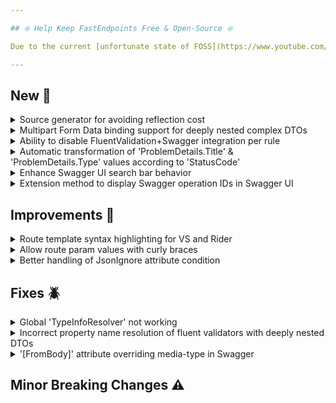 ```yaml
---

## ❇️ Help Keep FastEndpoints Free & Open-Source ❇️

Due to the current [unfortunate state of FOSS](https://www.youtube.com/watch?v=H96Va36xbvo), please consider [becoming a sponsor](https://opencollective.com/fast-endpoints) and help us beat the odds to keep the project alive and free for everyone.

---
```


[//]: # (<details><summary>title text</summary></details>)

## New 🎉

<details><summary>Source generator for avoiding reflection cost</summary>

todo: write docs + write description here

#### Automatic fallback for:

- Records classes
- Init only properties

</details>

<details><summary>Multipart Form Data binding support for deeply nested complex DTOs</summary>

todo: write docs + write description here

</details>

<details><summary>Ability to disable FluentValidation+Swagger integration per rule</summary>

The built-in FV+Swagger integration can be disabled per property rule with the newly added `.SwaggerIgnore()` extension method as shown below.

```csharp
sealed class MyValidator : Validator<MyRequest>
{
    public MyValidator()
    {
        RuleFor(x => x.Id)
            .NotEmpty()
            .SwaggerIgnore();
    }
}
```

</details>

<details><summary>Automatic transformation of 'ProblemDetails.Title' & 'ProblemDetails.Type' values according to 'StatusCode'</summary>

The `ProblemDetails` Title and Type values will now be automatically determined/transformed according to the `Status` code of the instance. The [default behavior](https://github.com/FastEndpoints/FastEndpoints/blob/0ff9555cd6a99ca19bcfe4ad7c458d5e2d2e04ff/Src/Library/Config/ErrorOptions.cs#L112-L120) can be changed by setting your own `TypeTransformer` and `TitleTransformer` functions like so:

```csharp
app.UseFastEndpoints(
       cfg => cfg.Errors.UseProblemDetails(
           pCfg =>
           {
               pCfg.TypeTransformer
                   = pd =>
                     {
                         switch (pd.Status)
                         {
                             case 404:
                                 return "https://www.rfc-editor.org/rfc/rfc7231#section-6.5.4";
                             case 429:
                                 return "https://www.rfc-editor.org/rfc/rfc6585#section-4";
                             default:
                                 return "https://www.rfc-editor.org/rfc/rfc7231#section-6.5.1";
                         }
                     };
           }))
```

</details>

<details><summary>Enhance Swagger UI search bar behavior</summary>

The Swagger UI search bar is only capable of searching/filtering operations by tag values. The search bar has been enhanced via a custom injected JS plugin to be able to search the following sources:

- Operation paths
- Summary text
- Description text
- Operation parameters
- Request schema
- Response schema

</details>

<details><summary>Extension method to display Swagger operation IDs in Swagger UI</summary>

Calling the following extension method will cause the operation ids to show up in the swagger ui.

```csharp
app.UseSwaggerGen(uiConfig: u => u.ShowOperationIDs());
```

</details>

## Improvements 🚀

<details><summary>Route template syntax highlighting for VS and Rider</summary>

Route template items such as the following will now be correctly syntax highlighted in Rider and Visual Studio:

```csharp
Get("api/invoice/{id}/print")
```

</details>

<details><summary>Allow route param values with curly braces</summary>

The default request binder did not bind incoming route parameter values with curly braces such as:

```http
http://localhost:5000/invoice/{123-456}
```

</details>

<details><summary>Better handling of JsonIgnore attribute condition</summary>

The `[JsonIgnore]` attribute on request/response DTO properties will now be taken into consideration only if it's declared in either the following two ways:

```csharp
[JsonIgnore] //without specifying a condition (defaults to JsonIgnoreCondition.Always)

[JsonIgnore(Condition = JsonIgnoreCondition.Always)]
```

This change only applies to Swagger generation and Non-STJ model binding behavior.

</details>

## Fixes 🪲

<details><summary>Global 'TypeInfoResolver' not working</summary>

As reported by #783, there was an oversight in the way the built-in modifiers were checking the existence of custom attributes which lead to DTO properties being marked as "should not serialize".

</details>

<details><summary>Incorrect property name resolution of fluent validators with deeply nested DTOs</summary>

When json property naming policy is applied to fluentvalidation property chains, it was not correctly resolving the property chains for deeply nested request DTO properties.

</details>

<details><summary>'[FromBody]' attribute overriding media-type in Swagger</summary>

The usage of `[FromBody]` attribute was incorrectly overriding the user specified media-type value to `application/json`. Info: #800

</details>

## Minor Breaking Changes ⚠️